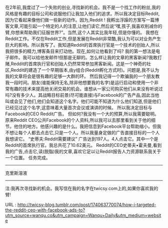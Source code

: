 在2年前,我度过了一个失败的创业,寻找新的机会。我不是一个找工作的粉丝,我的风格是有趣的目标公司和说服他们让我加入他们的追求。所以我决定目标Reddit,因为它看起来像他们做一些新的动作。因为,Reddit ! 
 我孵出浮躁的方案写一篇博客文章,可能引起一个特定的人的注意,让他们读它,然后说“嘿,孩子,我喜欢削减你的臂,你想来帮助我们征服世界?”。当然,这个人其实比我年轻,但是你懂的。 
 我想在Reddit工作。不仅在Reddit工作,但是发展在Reddit非常酷,我认为可以对业务产生巨大的影响。所以我写了。我知道Reddit的首席执行官是一个技术的创始人,所以我把很多的精力,博客条目来打动他。现在,如何让他看到了吗? 
 我的第一想法是电子邮件。我可以给他发邮件!但那是无聊的。怎么样让我的文章的黑客新闻?我敢打赌,Reddit的首席执行官和创始人仍然常常参加黑客新闻。这是一个神奇的社区,Reddit的建造了一个早期版本,由y组合(Reddit孵化方式时)。问题是,我不认为我的文章将会是很有趣的足够一大群的环。 
 然后我记得一个欺骗我的一个朋友教我一段时间。朋友(谁能保持无名,除非他想要我的名字)是运行启动和使用一个非常有趣的技术来提高他关闭交易的机会。谁想从一家公司购买他们从来没有听说过吗?没有多少人。其战略目标前景(尽可能直接)与Facebook的广告产品,因此当他叫或会见了他们,他们会知道这个名字。他们可能不知道为什么他们知道,但是他们已经见过这个名字,这意味着大量首次会议或演讲的时候。 
 所以我决定目标与Facebook的CEO Reddit广告。 
 但如何?我没有一个大的预算,所以我需要聪明。 
 原来Reddit CEO公共Facebook的个人资料,所以我可以去那里看到关于他的细节。他住的地方。他感兴趣的是什么。我把信息到Facebook平台帮助缩小。但我不想让每个人都去点击它,只是一个人。所以我量身定做的广告直接目标的一个人我想读它。 
 “史蒂夫:Reddit需要建议” 
 广告达到197人。4人点击它。其中一个是Reddit的首席执行官。我总共花了10.62美元。 
 Reddit的CEO史蒂夫•霍夫曼,看到我的广告,点击它,读(脱脂)我的文章,喜欢它足以让Reddit报告人力资源联系我关于一个位置。 
 任务完成。 
 - - - - - - 
 克里斯溶液 
 - - - - - - 
 注:我再次寻找新的机会。我写信在我的名字在twicsy.com上的,如果你喜欢我的臂! 
  
   
  URL : http://twicsy-blog.tumblr.com/post/174063770074/how-i-targeted-the-reddit-ceo-with-facebook-ads-to?utm_source=wanqu.co&utm_campaign=Wanqu+Daily&utm_medium=website